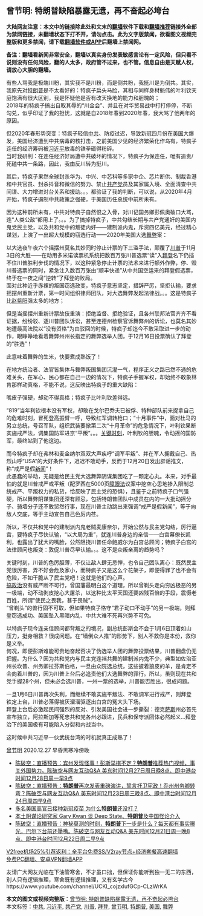  <h2>曾节明: 特朗普缺陷暴露无遗，再不奋起必垮台</h2> <p class="notice"><b>大陆网友注意：本文中的链接除此处和文末的<a href="https://github.com/bannedbook/fanqiang" >翻墙</a>软件下载和<a href="https://github.com/killgcd/justmysocks/blob/master/README.md">翻墙推荐</a>链接外全部为禁网链接，未翻墙状态下打不开，请勿点击。此为文字版禁闻，欲看图文视频完整版和更多禁闻，请下载<a href="https://github.com/bannedbook/fanqiang">翻墙软件或APP</a>后翻墙上禁闻网。</p><p>备注：翻墙看新闻非常安全，翻墙以真实身份发表敏感言论有一定风险，但只看不说则没有任何风险，翻的人太多，政府管不过来，也不管。信息自由是天赋人权，请放心大胆的翻墙。</b></p>  <div class="entry"> <p>  有些人骂我是极端川粉，其实我不是川粉，而是倒共粉，我挺川是为倒共。其实，我原先对<a href="https://www.bannedbook.org/bnews/tag/%e7%89%b9%e6%9c%97%e6%99%ae/" class="st_tag internal_tag" rel="tag" title="标签 特朗普 下的日志">特朗普</a>是不太看好的：特疯子扁头马脸，其相与同样身材魁伟的叶利钦天庭饱满有很大区别，我是怀疑他是否有改天换地的能力和胆魄的；<br />  2018年的特疯子搞出自取其辱的“川金会”、并且在对华贸易战中打打停停，不断勾兑，似乎印证了我的担忧，这就是自2018年春到2020年春，我大骂了他两年的原因。</p> <p>  但2020年春形势突变：特疯子轻信<a href="https://www.bannedbook.org/bnews/tag/%e4%b8%ad%e5%85%b1/" class="st_tag internal_tag" rel="tag" title="标签 中共 下的日志">中共</a>、防疫过迟，导致新冠四月份在<a href="https://www.bannedbook.org/bnews/tag/%e7%be%8e%e5%9b%bd/" class="st_tag internal_tag" rel="tag" title="标签 美国 下的日志">美国</a>大爆发，美国经济遭到中共病毒的核打击，之前美国少见的经济繁荣化作乌有，特疯子连任的经济筹码被<a href="https://www.bannedbook.org/bnews/tag/%e4%b9%a0%e8%bf%91%e5%b9%b3/" class="st_tag internal_tag" rel="tag" title="标签 习近平 下的日志">习近平</a>放毒的铁拳砸得粉碎。<br />  当时我研判：在连任经济好局遭中共破坏的情况下，特疯子为保连任，唯有追责/死磕中共一条路，因此，我由反川转为挺川。</p> <p>  其后，特疯子果然全球封杀华为、中兴、中芯科等多家中企、芯片断供、制裁香港和中共官员、封杀抖音和微信的努力、禁止<a href="https://www.bannedbook.org/bnews/tag/%e5%85%b1%e4%ba%a7%e5%85%9a/" class="st_tag internal_tag" rel="tag" title="标签 共产党 下的日志">共产党</a>员及其家属入境、全面清查中共间谍、大力增进对台关系和援助。。。都验证了我的判断，可以说，从2020年4月开始，特疯子遏制中共政策之强硬，于美国历任总统中前所未有。</p> <p>  因为这种前所未有，中共对特疯子自然恨之入骨，对川记国务卿彭佩奥破口大骂，连“人类公敌”都用上了。。。为了搞掉特疯子，中共勾结长期与共产党通奸的美国内鬼党民主党，以及共和党中的叛徒内奸——建制派内鬼，斥资四亿美元，经过精心谋划，上演了一出超大规模的窃选行动——2020年美国大选<a href="https://www.bannedbook.org/bnews/tag/%E8%88%9E%E5%BC%8A/" class="st_tag internal_tag" rel="tag" title="标签 舞弊 下的日志">舞弊</a>案：</p>  <p>  以大选夜午夜六个摇摆州莫名其妙同时停止计票的下三滥手法，颠覆了<a href="https://www.bannedbook.org/bnews/tag/%e5%b7%9d%e6%99%ae/" class="st_tag internal_tag" rel="tag" title="标签 川普 下的日志">川普</a>于11月3日的大胜——在动用多米诺读票机系统把数百万张川普选票“读”入<a href="https://www.bannedbook.org/bnews/tag/%e6%8b%9c%e7%99%bb/" class="st_tag internal_tag" rel="tag" title="标签 拜登 下的日志">拜登</a>名下仍挡不住川普胜利步伐的情况下，以这种紧急停止计票的法术来进行额外作弊，停、毁川普选票的同时，紧急注入数百万张由“顺丰快递”从中共国空运来的拜登假选票，终于在一夜之间“逆转”了拜登的败局。<br />  面对此种近乎赤裸的叛国窃选政变，特疯子意志坚定，措辞严厉，坚拒认输，要求摇摆州重新计票，第一时间组织律师团队，对大选舞弊发起法律战。。。这是特疯子比<span class='wp_keywordlink'><a href="https://www.bannedbook.org/forum2/topic93.html" title="《改革历程-赵紫阳回忆录》" target="_blank">赵紫阳</a></span>强太多的地方；</p> <p>  但是当摇摆州重新计票故伎重演：拒绝监督、拒绝验证，且各州联邦法官齐齐不看证据，纷纷驳、逐川普团队诉讼，甚至连德州检察官诉舞弊州的诉讼，也莫名其妙地遭最高法院以“没有资格”为由驳回的时候，特疯子却迄今不敢采取进一步的动作，眼睁睁地看着舞弊州州长指定的舞弊选举人团，于12月16日投票确认了拜登的“胜选”！</p> <p>  此意味着舞弊的生米，快要煮成熟饭了！</p> <p>  在地方统治者、法官皆集体与舞弊叛国集团沆瀣一气，程序正义之路已然不通的危难关头，在军心、民心都在自己一边的情况下，特疯子手握军权，却始终不敢象林肯那样动真格，不能不说，这反映出特疯子的重大缺陷：</p>  <p>  嘴皮子强硬，却动不得真格；特疯子比叶利钦差得远。</p> <p>  “819”当年利钦根本没有军权，却敢在戈尔巴乔夫已被俘、特种部队前来捉拿自己的危难时刻，冒死登高振臂一呼，导致红军调转枪口；“十月事件”中，面对杜马的另立总统，号召军队，组织武装要掀第二次“十月革命”的危急情况下，叶利钦果断实施戒严法，调集国防军进京“平叛”。。。<span class='wp_keywordlink'><a href="https://www.bannedbook.org/forum2/topic151.html" title="关键时刻：李鹏日记" target="_blank">关键时刻</a></span>，叶利钦的胆魄，令动摇的国防军，最终站到了他这边。</p> <p>  而今特疯子却在弗林和麦金纳尔双双大声疾呼“调军平叛”、并在军人拥戴自己、热烈山呼“USA”的大好条件下，迟迟不敢动手，反而于12月20日发出辟谣推文，称“戒严是假<span class='wp_keywordlink_affiliate'><a href="https://www.bannedbook.org/" title="新闻">新闻</a></span>”！<br />  此愚蠢的举动，无疑是给民主党大选舞弊阴谋集团吃了一颗定心丸。本来，对手最怕的就是川普戒严或平叛（配罗西在5000页<span class='wp_keywordlink'><a href="https://www.bannedbook.org/forum11/topic293.html" title="禁片：向前看的障眼法" target="_blank">障眼法</a></span>议案中挖空心思地掺入限制总统戒严、平叛权力的私货，恰反映了民主党的恐惧），且鉴于之前特疯子口气强硬，所以舞弊阴谋集团还深有顾忌，包括特朗普团队中成员在内的一大批动摇分子、骑墙分子还不敢贸然行事，现在川普主动跳出来强调“戒严是假新闻”，等于向敌人交底，等于主动宣告自己色厉内荏。</p> <p>  所以，不仅共和党中的建制派内鬼老贼麦康奈尔，开始公然与民主党勾结，厉行逼宫，要特疯子尽快认输，“以大局为重”，就连川普身边的亲信——白宫幕僚长凯利，也露出了犹大的嘴脸，公然阻挠川普任命鲍威尔为白宫总顾问；特疯子白宫的法律顾问也叛变：敦促川普尽早认输。。。这不是众叛亲离的趋势吗？</p>  <p>  关键时刻，川普的色厉胆薄，不仅让敌人肆无忌惮，也令自己团队离心：既然民主党很厉害，弄不好会危及家小，而特疯子又是这么个花架子，即便得罪了也不会有危险，不如干脆从了民主党吧！这就是他们的心声。<br />  <span class='wp_keywordlink'><a href="https://www.bannedbook.org/forum11/topic331.html" title="禁片：搞政治" target="_blank">搞政治</a></span>没有威严断不可行，曾国藩最明白这个道理，所以曾剃头走向穷凶极恶的另一极端，动不动剥皮挖心大屠杀，以这种比太平天国还要凶残百倍的手段，震慑老百姓，所谓“使民之畏我，甚于畏贼”。<br />  “曾剃头”的兽行固不可取，但如果特疯子恪守“君子动口不动手”的另一极端，则拜登窃选成功、美国坠入黑暗内乱、中共大难不死再兴势不可免。</p> <p>  以特疯子现今连亲信顾问都背叛之的境况，副总统彭斯会不会于1月6日顶着如山压力，挺身相救？很成问题。在“墙倒众人推”的形势下，别人不救你是本份，救你是义举。<br />  何况，即便彭斯难能可贵地奋起否决了伪选举人团的舞弊投票结果，川普翻盘仍无把握。为什么？因为共和党内与民主党连裆共舞的建制派内鬼不少，典型如佐治亚州长坎普、州务卿拉芬斯伯格，一旦由众院选总统，这些披着狼皮的羊，是肯定不会向着川普的，因为川普上台后必追责他们大选舞弊的罪行。所以，虽则现在共和党手握28个州，但未必会选川普，一州一票的选举，川普能否胜出，很成问题。</p> <p>  一旦1月6日川普再次失利，而继续不敢实施平叛法、不敢调军进行戒严，则拜登铁定上台，川普必落得被灰溜溜驱逐出白宫的冤大头下场。<br />  拜登上台后必激起民间强烈的反对、引发美国社会进一步撕裂：德克<span class='wp_keywordlink'><a href="https://www.bannedbook.org/forum5/topic42.html" title="萨斯、诚信与自救" target="_blank">萨斯</a></span>州必首先宣布独立，阿拉斯加等死忠共和党各州必跟进，民兵和保守派团体必然起义&#8230;拜登治下的美国极有可能陷入分裂和内战当中。</p> <p>  这时候中共习近平一伙武统台湾的时机就真正成熟了！</p>  <p><a href="https://www.bannedbook.org/bnews/tag/%e6%9b%be%e8%8a%82%e6%98%8e/" class="st_tag internal_tag" rel="tag" title="标签 曾节明 下的日志">曾节明</a> 2020.12.27 早昏黑寒冷傍晚</p> <ul class='op-related-articles' title='相关阅读'> <li><a href='https://www.bannedbook.org/bnews/cbnews/20201228/1456180.html' target='_blank'>陈破空：直播预告：宾州发现怪事！彭斯举棋不定？<b>特朗普</b>推荐热门视频，事关外国势力。陈破空与网友互动Q&amp;A 美东时间12月27日周日晚8点、即中港台时间12月28日周一早9点</a></li> <li><a href='https://www.bannedbook.org/bnews/cbnews/20201224/1453831.html' target='_blank'>陈破空：直播预告：<b>特朗普</b>再次发表重磅演讲，誓言扞卫宪政！乔州州务卿转弯？陈破空与网友互动Q&amp;A 美东时间12月23日周三晚8点、即中港台时间12月24日周四早9点</a></li> <li><a href='https://www.bannedbook.org/bnews/health/20201223/1453288.html' target='_blank'>多名美国高官已接种新冠疫苗 为什么<b>特朗普</b>还没打？</a></li> <li><a href='https://www.bannedbook.org/bnews/comments/20201222/1452772.html' target='_blank'>本土阴谋论研究家 Gary Kwan 谈 Deep State、<b>特朗普</b>及中国怪论介入</a></li> <li><a href='https://www.bannedbook.org/bnews/cbnews/20201222/1452521.html' target='_blank'>陈破空：直播预告：神秘莫测的时刻，<b>特朗普</b>下一步是什么？每天都有事实曝光，巴尔下台前还犟嘴。陈破空与网友互动Q&amp;A 美东时间12月21日周一晚8点、即中港台时间12月22日周二早9点</a></li> </ul> <p class="texttj"> <a href="https://www.bannedbook.org/forum23/topic22702.html" target="_blank">V2free机场25%引荐返利：全平台免费SS/V2ray节点+经济套餐高速翻墙</a><br/> <a href="https://github.com/bannedbook/fanqiang/wiki/%E7%A6%81%E9%97%BB%E7%BD%91%E5%AE%89%E5%8D%93%E7%BF%BB%E5%A2%99%E6%96%B0%E9%97%BBAPP" target="_blank">免费PC翻墙、安卓VPN翻墙APP</a></p><p>友请广大网友光临在下油管寒舍，不才虽口拙，但保证你能听到独一无二的东西，别人只有逻辑推理，寒舍既有逻辑推理，又有玄学古今<br />https://www.youtube.com/channel/UCKI_cojzxlufGCp-CLzWrKA</p><a name='sharetosocial'></a>       <div><b>本文的图文或视频完整版</b>：<a href='https://www.bannedbook.org/bnews/ssgc/20201228/1456260.html'>曾节明: 特朗普缺陷暴露无遗，再不奋起必垮台</a></div>  </div><!--END ENTRY--> <div class="postfooter"> <div>本文标签：<a href="https://www.bannedbook.org/bnews/tag/%e4%b8%ad%e5%85%b1/" rel="tag">中共</a>, <a href="https://www.bannedbook.org/bnews/tag/%e4%b9%a0%e8%bf%91%e5%b9%b3/" rel="tag">习近平</a>, <a href="https://www.bannedbook.org/bnews/tag/%e5%85%b1%e4%ba%a7%e5%85%9a/" rel="tag">共产党</a>, <a href="https://www.bannedbook.org/bnews/tag/%e5%b7%9d%e6%99%ae/" rel="tag">川普</a>, <a href="https://www.bannedbook.org/bnews/tag/%e6%8b%9c%e7%99%bb/" rel="tag">拜登</a>, <a href="https://www.bannedbook.org/bnews/tag/%e6%9b%be%e8%8a%82%e6%98%8e/" rel="tag">曾节明</a>, <a href="https://www.bannedbook.org/bnews/tag/%e7%89%b9%e6%9c%97%e6%99%ae/" rel="tag">特朗普</a>, <a href="https://www.bannedbook.org/bnews/tag/%e7%be%8e%e5%9b%bd/" rel="tag">美国</a>, <a href="https://www.bannedbook.org/bnews/tag/%E8%88%9E%E5%BC%8A/" rel="tag">舞弊</a></div>  </div><!--END POSTFOOTER--> 